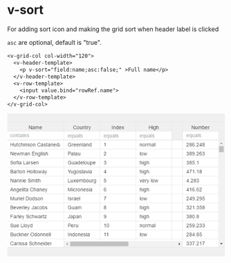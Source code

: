 # v-sort

For adding sort icon and making the grid sort when header label is clicked

`asc` are optional, default is "true".

```markup
<v-grid-col col-width="120">
  <v-header-template>
    <p v-sort="field:name;asc:false;" >Full name</p>
  </v-header-template>
  <v-row-template>
    <input value.bind="rowRef.name">
  </v-row-template>
</v-grid-col>
```

![](../.gitbook/assets/v-sort-animation.gif)

